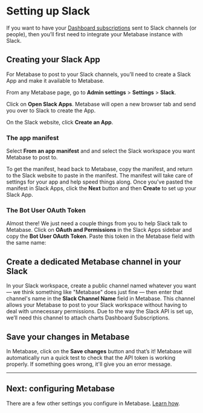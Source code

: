 # Setting up Slack

If you want to have your [Dashboard subscriptions][dashboard-subscriptions] sent to Slack channels (or people), then you’ll first need to integrate your Metabase instance with Slack.

## Creating your Slack App

For Metabase to post to your Slack channels, you’ll need to create a Slack App and make it available to Metabase.

From any Metabase page, go to **Admin settings** > **Settings** > **Slack**. 

Click on **Open Slack Apps**. Metabase will open a new browser tab and send you over to Slack to create the App.

On the Slack website, click **Create an App**.

### The app manifest

Select **From an app manifest** and and select the Slack workspace you want Metabase to post to.

To get the manifest, head back to Metabase, copy the manifest, and return to the Slack website to paste in the manifest. The manifest will take care of settings for your app and help speed things along. Once you've pasted the manifest in Slack Apps, click the **Next** button and then **Create** to set up your Slack App.

### The Bot User OAuth Token

Almost there! We just need a couple things from you to help Slack talk to Metabase. Click on **OAuth and Permissions** in the Slack Apps sidebar and copy the **Bot User OAuth Token**. Paste this token in the Metabase field with the same name:

## Create a dedicated Metabase channel in your Slack

In your Slack workspace, create a public channel named whatever you want — we think something like "Metabase" does just fine — then enter that channel's name in the **Slack Channel Name** field in Metabase. This channel allows your Metabase to post to your Slack workspace without having to deal with unnecessary permissions. Due to the way the Slack API is set up, we’ll need this channel to attach charts Dashboard Subscriptions. 

## Save your changes in Metabase

In Metabase, click on the **Save changes** button and that’s it! Metabase will automatically run a quick test to check that the API token is working properly. If something goes wrong, it'll give you an error message.

---

## Next: configuring Metabase
There are a few other settings you configure in Metabase. [Learn how](08-configuration-settings.md).

[dashboard-subscriptions]: ../users-guide/dashboard-subscriptions.html
